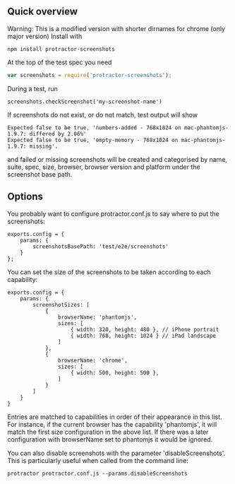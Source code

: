 ## Quick overview
Warning: This is a modified version with shorter dirnames for chrome (only major version) 
Install with
```
npm install protractor-screenshots
```

At the top of the test spec you need
```js
var screenshots = require('protractor-screenshots');
```

During a test, run
```
screenshots.checkScreenshot('my-screenshot-name')
```

If screenshots do not exist, or do not match, test output will show
```
Expected false to be true, 'numbers-added - 768x1024 on mac-phantomjs-1.9.7: differed by 2.06%'
Expected false to be true, 'empty-memory - 768x1024 on mac-phantomjs-1.9.7: missing'.
```
and failed or missing screenshots will be created and categorised by name,
suite, spec, size, browser, browser version and platform under the screenshot
base path.

## Options
You probably want to configure protractor.conf.js to say where to put the
screenshots:

```
exports.config = {
	params: {
		screenshotsBasePath: 'test/e2e/screenshots'
	}
};
```

You can set the size of the screenshots to be taken according to each
capability:
```
exports.config = {
	params: {
		screenshotSizes: [
			{
				browserName: 'phantomjs',
				sizes: [
					{ width: 320, height: 480 }, // iPhone portrait
					{ width: 768, height: 1024 } // iPad landscape
				]
			},
			{
				browserName: 'chrome',
				sizes: [
					{ width: 500, height: 500 },
				]
			}
		]
	}
}
```
Entries are matched to capabilities in order of their appearance in this list.
For instance, if the current browser has the capability 'phantomjs', it will
match the first size configuration in the above list. If there was a later
configuration with browserName set to phantomjs it would be ignored.

You can also disable screenshots with the parameter 'disableScreenshots'.
This is particularly useful when called from the command line:
```
protractor protractor.conf.js --params.disableScreenshots
```

